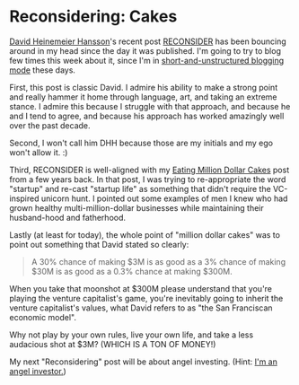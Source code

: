 # Reconsidering: Cakes

[David Heinemeier Hansson](http://david.heinemeierhansson.com/)'s recent post [RECONSIDER](https://signalvnoise.com/posts/3972-reconsider) has been bouncing around in my head since the day it was published. I'm going to try to blog few times this week about it, since I'm in [short-and-unstructured blogging mode](http://jargon.io/redsquirrel/back) these days.

First, this post is classic David. I admire his ability to make a strong point and really hammer it home through language, art, and taking an extreme stance. I admire this because I struggle with that approach, and because he and I tend to agree, and because his approach has worked amazingly well over the past decade.

Second, I won't call him DHH because those are my initials and my ego won't allow it. :)

Third, RECONSIDER is well-aligned with my [Eating Million Dollar Cakes](http://nuts.redsquirrel.com/post/17368003887/eating-million-dollar-cakes) post from a few years back. In that post, I was trying to re-appropriate the word "startup" and re-cast "startup life" as something that didn't require the VC-inspired unicorn hunt. I pointed out some examples of men I knew who had grown healthy multi-million-dollar businesses while maintaining their husband-hood and fatherhood.

Lastly (at least for today), the whole point of "million dollar cakes" was to point out something that David stated so clearly:

> A 30% chance of making $3M is as good as a 3% chance of making $30M is as good as a 0.3% chance at making $300M.

When you take that moonshot at $300M please understand that you're playing the venture capitalist's game, you're inevitably going to inherit the venture capitalist's values, what David refers to as "the San Franciscan economic model".

Why not play by your own rules, live your own life, and take a less audacious shot at $3M? (WHICH IS A TON OF MONEY!)

My next "Reconsidering" post will be about angel investing. (Hint: [I'm an angel investor.](https://angel.co/davehoover))

